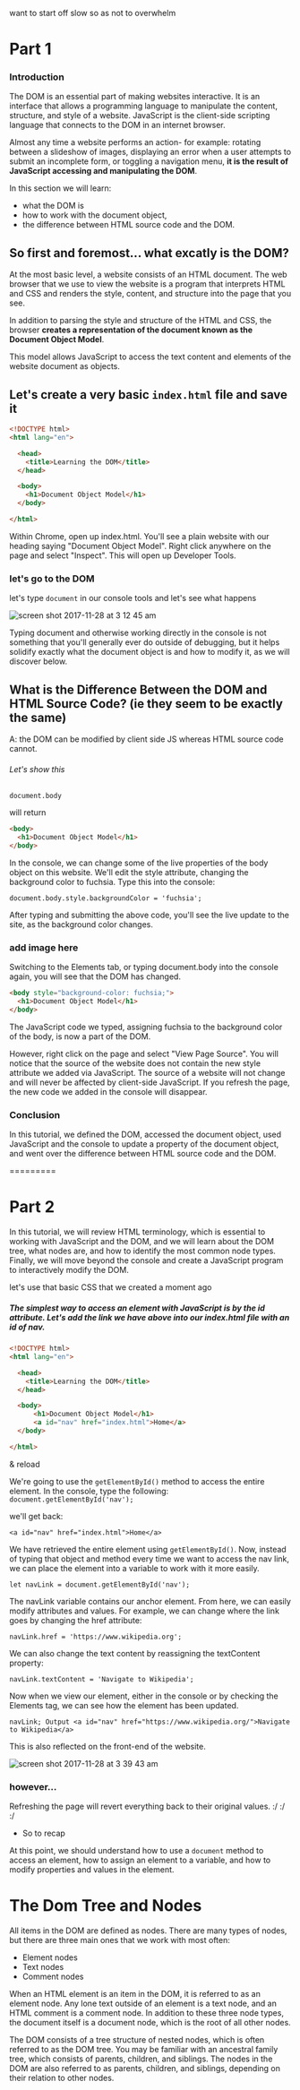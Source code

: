 want to start off slow so as not to overwhelm 

# Part 1

### Introduction

The DOM is an essential part of making websites interactive. It is an interface that allows a programming language to manipulate the content, structure, and style of a website. JavaScript is the client-side scripting language that connects to the DOM in an internet browser.


Almost any time a website performs an action- for example: rotating between a slideshow of images, displaying an error when a user attempts to submit an incomplete form, or toggling a navigation menu, **it is the result of JavaScript accessing and manipulating the DOM**. 

In this section we will learn:
-  what the DOM is 
-  how to work with the document object, 
-  the difference between HTML source code and the DOM.

## So first and foremost... what excatly is the DOM?

At the most basic level, a website consists of an HTML document. The web browser that we use to view the website is a program that interprets HTML and CSS and renders the style, content, and structure into the page that you see.

In addition to parsing the style and structure of the HTML and CSS, the browser **creates a representation of the document known as the Document Object Model**. 

This model allows JavaScript to access the text content and elements of the website document as objects.

## Let's create a very basic `index.html` file and save it

```html
<!DOCTYPE html>
<html lang="en">

  <head>
    <title>Learning the DOM</title>
  </head>

  <body>
    <h1>Document Object Model</h1>
  </body>

</html>
```

Within Chrome, open up index.html. You'll see a plain website with our heading saying "Document Object Model". Right click anywhere on the page and select "Inspect". This will open up Developer Tools.

### let's go to the DOM

let's type `document` in our console tools and let's see what happens

![screen shot 2017-11-28 at 3 12 45 am](https://user-images.githubusercontent.com/6153182/33308836-1659a0a2-d3ea-11e7-917e-d8ba7d0853c7.png)

Typing document and otherwise working directly in the console is not something that you'll generally ever do outside of debugging, but it helps solidify exactly what the document object is and how to modify it, as we will discover below.


## What is the Difference Between the DOM and HTML Source Code? (ie they seem to be exactly the same)

A: the DOM can be modified by client side JS whereas HTML source code cannot.

###### Let's show this

`document.body` 

will return

```html
<body>
  <h1>Document Object Model</h1>
</body>
```

In the console, we can change some of the live properties of the body object on this website. We'll edit the style attribute, changing the background color to fuchsia. Type this into the console:

`document.body.style.backgroundColor = 'fuchsia';`

After typing and submitting the above code, you'll see the live update to the site, as the background color changes.

### add image here

Switching to the Elements tab, or typing document.body into the console again, you will see that the DOM has changed.

```html
<body style="background-color: fuchsia;">
  <h1>Document Object Model</h1>
</body>
```

The JavaScript code we typed, assigning fuchsia to the background color of the body, is now a part of the DOM.

However, right click on the page and select "View Page Source". You will notice that the source of the website does not contain the new style attribute we added via JavaScript. The source of a website will not change and will never be affected by client-side JavaScript. If you refresh the page, the new code we added in the console will disappear.

### Conclusion
In this tutorial, we defined the DOM, accessed the document object, used JavaScript and the console to update a property of the document object, and went over the difference between HTML source code and the DOM.

========= 

# Part 2

In this tutorial, we will review HTML terminology, which is essential to working with JavaScript and the DOM, and we will learn about the DOM tree, what nodes are, and how to identify the most common node types. Finally, we will move beyond the console and create a JavaScript program to interactively modify the DOM.

let's use that basic CSS that we created a moment ago

##### The simplest way to access an element with JavaScript is by the id attribute. Let's add the link we have above into our index.html file with an id of nav.

```html
<!DOCTYPE html>
<html lang="en">

  <head>
    <title>Learning the DOM</title>
  </head>

  <body>
      <h1>Document Object Model</h1>
      <a id="nav" href="index.html">Home</a>
  </body>

</html>
```

& reload

We're going to use the `getElementById()` method to access the entire element. In the console, type the following:
`document.getElementById('nav');`

we'll get back:

`<a id="nav" href="index.html">Home</a>`

We have retrieved the entire element using `getElementById()`. Now, instead of typing that object and method every time we want to access the nav link, we can place the element into a variable to work with it more easily.

`let navLink = document.getElementById('nav');`

The navLink variable contains our anchor element. From here, we can easily modify attributes and values. For example, we can change where the link goes by changing the href attribute:

`navLink.href = 'https://www.wikipedia.org';`

We can also change the text content by reassigning the textContent property:

`navLink.textContent = 'Navigate to Wikipedia';`

Now when we view our element, either in the console or by checking the Elements tag, we can see how the element has been updated.

`navLink;
Output
<a id="nav" href="https://www.wikipedia.org/">Navigate to Wikipedia</a>`

This is also reflected on the front-end of the website.

![screen shot 2017-11-28 at 3 39 43 am](https://user-images.githubusercontent.com/6153182/33309909-d2cba2c8-d3ed-11e7-988d-c6ba0b0f11e9.png)

### however...
Refreshing the page will revert everything back to their original values. :/ :/ :/

-  So to recap

At this point, we should understand how to use a `document` method to access an element, how to assign an element to a variable, and how to modify properties and values in the element.


# The Dom Tree and Nodes

All items in the DOM are defined as nodes. There are many types of nodes, but there are three main ones that we work with most often:

-  Element nodes
-  Text nodes
-  Comment nodes


When an HTML element is an item in the DOM, it is referred to as an element node. Any lone text outside of an element is a text node, and an HTML comment is a comment node. In addition to these three node types, the document itself is a document node, which is the root of all other nodes.

The DOM consists of a tree structure of nested nodes, which is often referred to as the DOM tree. You may be familiar with an ancestral family tree, which consists of parents, children, and siblings. The nodes in the DOM are also referred to as parents, children, and siblings, depending on their relation to other nodes.





